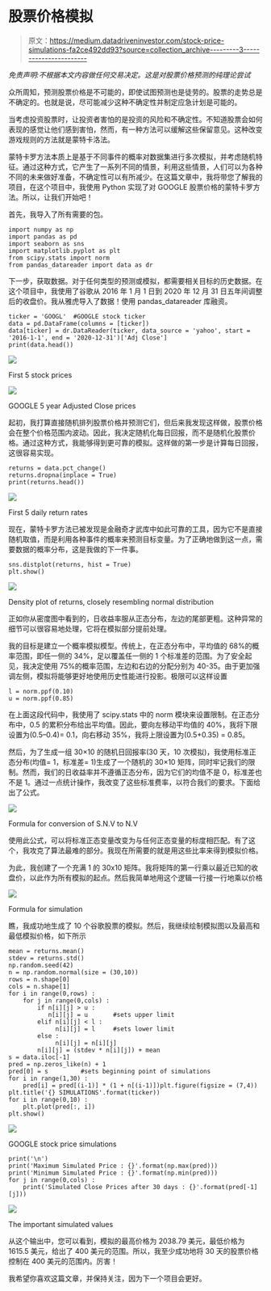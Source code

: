 # 股票价格模拟

> 原文：<https://medium.datadriveninvestor.com/stock-price-simulations-fa2ce492dd93?source=collection_archive---------3----------------------->

*免责声明:不根据本文内容做任何交易决定。这是对股票价格预测的纯理论尝试*

众所周知，预测股票价格是不可能的，即使试图预测也是徒劳的。股票的走势总是不确定的。也就是说，尽可能减少这种不确定性并制定应急计划是可能的。

当考虑投资股票时，让投资者害怕的是投资的风险和不确定性。不知道股票会如何表现的感觉让他们感到害怕，然而，有一种方法可以缓解这些保留意见。这种改变游戏规则的方法就是蒙特卡洛法。

蒙特卡罗方法本质上是基于不同事件的概率对数据集进行多次模拟，并考虑随机特征。通过这种方式，它产生了一系列不同的情景，利用这些情景，人们可以为各种不同的未来做好准备，不确定性可以有所减少。在这篇文章中，我将带您了解我的项目，在这个项目中，我使用 Python 实现了对 GOOGLE 股票价格的蒙特卡罗方法。所以，让我们开始吧！

首先，我导入了所有需要的包。

```
import numpy as np
import pandas as pd
import seaborn as sns
import matplotlib.pyplot as plt
from scipy.stats import norm
from pandas_datareader import data as dr
```

下一步，获取数据。对于任何类型的预测或模拟，都需要相关目标的历史数据。在这个项目中，我使用了谷歌从 2016 年 1 月 1 日到 2020 年 12 月 31 日五年间调整后的收盘价。我从雅虎导入了数据！使用 pandas_datareader 库融资。

```
ticker = 'GOOGL'  #GOOGLE stock ticker
data = pd.DataFrame(columns = [ticker])
data[ticker] = dr.DataReader(ticker, data_source = 'yahoo', start = '2016-1-1', end = '2020-12-31')['Adj Close']
print(data.head())
```

![](img/8e7dbf4060d568563527aa04b82cb47e.png)

First 5 stock prices

![](img/3e0fa437c92b3a9c83a4c78def437fab.png)

GOOGLE 5 year Adjusted Close prices

起初，我打算直接随机排列股票价格并预测它们，但后来我发现这样做，股票价格会在整个价格范围内波动。因此，我决定随机化每日回报，而不是随机化股票价格。通过这种方式，我能够得到更可靠的模拟。这样做的第一步是计算每日回报，这很容易实现。

```
returns = data.pct_change()
returns.dropna(inplace = True)
print(returns.head())
```

![](img/f76e616b99d918925b3518922bb46eb7.png)

First 5 daily return rates

现在，蒙特卡罗方法已被发现是金融奇才武库中如此可靠的工具，因为它不是直接随机取值，而是利用各种事件的概率来预测目标变量。为了正确地做到这一点，需要数据的概率分布，这是我做的下一件事。

```
sns.distplot(returns, hist = True)
plt.show()
```

![](img/a817a4220bc1475cec4241ca40cff861.png)

Density plot of returns, closely resembling normal distribution

正如你从密度图中看到的，日收益率服从正态分布，左边的尾部更粗。这种异常的细节可以很容易地处理，它将在模拟部分提前处理。

我的目标是建立一个概率模拟模型。传统上，在正态分布中，平均值的 68%的概率范围，即任一侧的 34%，足以覆盖任一侧的 1 个标准差的范围。为了安全起见，我决定使用 75%的概率范围，左边和右边的分配分别为 40-35。由于更加强调左侧，模拟将能够更好地使用历史性能进行投影。极限可以这样设置

```
l = norm.ppf(0.10)
u = norm.ppf(0.85)
```

在上面这段代码中，我使用了 scipy.stats 中的 norm 模块来设置限制。在正态分布中，0.5 的累积分布给出平均值。因此，要向左移动平均值的 40%，我将下限设置为(0.5–0.4)= 0.1，向右移动 35%，我将上限设置为(0.5+0.35) = 0.85。

然后，为了生成一组 30×10 的随机日回报率(30 天，10 次模拟)，我使用标准正态分布(均值= 1，标准差= 1)生成了一个随机的 30×10 矩阵，同时牢记我们的限制。然而，我们的日收益率并不遵循正态分布，因为它们的均值不是 0，标准差也不是 1。通过一点统计操作，我改变了这些标准费率，以符合我们的要求。下面给出了公式。

![](img/23fee349a77c452c7d815c1b1b948807.png)

Formula for conversion of S.N.V to N.V

使用此公式，可以将标准正态变量改变为与任何正态变量的标度相匹配。有了这个，我攻克了算法最难的部分。我现在所需要的就是用这些比率来得到模拟价格。

为此，我创建了一个充满 1 的 30x10 矩阵。我将矩阵的第一行乘以最近已知的收盘价，以此作为所有模拟的起点。然后我简单地用这个逻辑一行接一行地乘以价格

![](img/2f34f3d002fb6194041163aacd57993f.png)

Formula for simulation

瞧，我成功地生成了 10 个谷歌股票的模拟。然后，我继续绘制模拟图以及最高和最低模拟价格，如下所示

```
mean = returns.mean()
stdev = returns.std()
np.random.seed(42)
n = np.random.normal(size = (30,10))
rows = n.shape[0]
cols = n.shape[1]
for i in range(0,rows) :
    for j in range(0,cols) :
        if n[i][j] > u :
           n[i][j] = u       #sets upper limit
        elif n[i][j] < l :
             n[i][j] = l     #sets lower limit
        else :
             n[i][j] = n[i][j]
        n[i][j] = (stdev * n[i][j]) + mean
s = data.iloc[-1]
pred = np.zeros_like(n) + 1
pred[0] = s         #sets beginning point of simulations
for i in range(1,30) :
    pred[i] = pred[(i-1)] * (1 + n[(i-1)])plt.figure(figsize = (7,4))
plt.title('{} SIMULATIONS'.format(ticker))    
for i in range(0,10) :
    plt.plot(pred[:, i])
plt.show()
```

![](img/7be96df92d298ab43b3d0f745a1dda91.png)

GOOGLE stock price simulations

```
print('\n')
print('Maximum Simulated Price : {}'.format(np.max(pred)))
print('Minimum Simulated Price : {}'.format(np.min(pred)))
for j in range(0,cols) :
    print('Simulated Close Prices after 30 days : {}'.format(pred[-1][j]))
```

![](img/d915fc98a35267df2890bf4a42b6c8b8.png)

The important simulated values

从这个输出中，您可以看到，模拟的最高价格为 2038.79 美元，最低价格为 1615.5 美元，给出了 400 美元的范围。所以，我至少成功地将 30 天的股票价格控制在 400 美元的范围内。厉害！

我希望你喜欢这篇文章，并保持关注，因为下一个项目会更好。